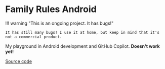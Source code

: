 # Family Rules Android

!!! warning "This is an ongoing project. It has bugs!"

    It has still many bugs! I use it at home, but keep in mind that it's not a commercial product.


My playground in Android development and GitHub Copilot.
**Doesn't work yet!**

[Source code](https://github.com/rzarajczyk/family-rules-android)

